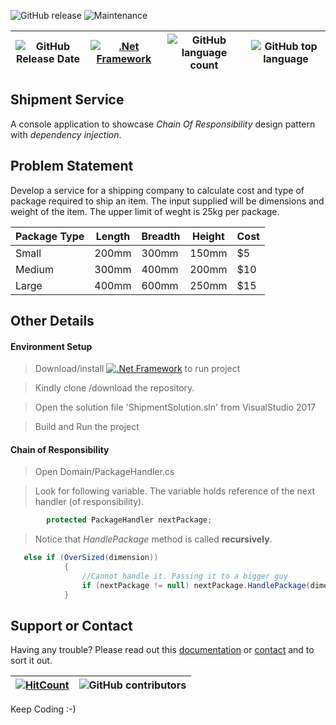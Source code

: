  
![GitHub release](https://img.shields.io/github/release/singhrahulnet/lms.api.svg?style=for-the-badge) ![Maintenance](https://img.shields.io/maintenance/yes/2018.svg?style=for-the-badge)

![GitHub Release Date](https://img.shields.io/github/release-date/singhrahulnet/lms.api.svg?style=plastic) |[![.Net Framework](https://img.shields.io/badge/DotNet-Framework_2.1-blue.svg?style=plastic)](https://www.microsoft.com/net/download/dotnet-core/2.1) | ![GitHub language count](https://img.shields.io/github/languages/count/singhrahulnet/lms.api.svg?style=plastic)| ![GitHub top language](https://img.shields.io/github/languages/top/singhrahulnet/lms.api.svg) 
| ---        | ---      | ---       | --- |
## Shipment Service 
A console application to showcase *Chain Of Responsibility* design pattern with *dependency injection*.

## Problem Statement
Develop a service for a shipping company to calculate cost and type of package required to ship an item. The input supplied will be dimensions and weight of the item. The upper limit of weght is 25kg per package.

| Package Type| Length | Breadth | Height | Cost
| --- | --- | --- | --- | --- |
| Small| 200mm | 300mm | 150mm | $5 
| Medium| 300mm | 400mm | 200mm | $10
| Large| 400mm | 600mm | 250mm | $15 



## Other Details

#### Environment Setup

> Download/install [![.Net Framework](https://img.shields.io/badge/DotNet-Framework_2.1-blue.svg?style=plastic)](https://www.microsoft.com/net/download/dotnet-core/2.1) to run project   
 

>   Kindly clone /download the repository.

>   Open the solution file 'ShipmentSolution.sln' from VisualStudio 2017

>   Build and Run the project


#### Chain of Responsibility
> Open Domain/PackageHandler.cs

> Look for following variable. The variable holds reference of the next handler (of responsibility).

```csharp
        protected PackageHandler nextPackage;
```
> Notice that *HandlePackage* method is called **recursively**.
```csharp
   else if (OverSized(dimension))
            {
                //Cannot handle it. Passing it to a bigger guy
                if (nextPackage != null) nextPackage.HandlePackage(dimension, ref result);
            }
```

## Support or Contact

Having any trouble? Please read out this [documentation](https://github.com/singhrahulnet/ChainOfResponsibility/blob/master/README.md) or [contact](mailto:singh.rahul.net@gmail.com) and to sort it out.

 [![HitCount](http://hits.dwyl.io/singhrahulnet/ChainOfResponsibility/projects/1.svg)](http://hits.dwyl.io/singhrahulnet/ChainOfResponsibility/projects/1) | ![GitHub contributors](https://img.shields.io/github/contributors/singhrahulnet/ChainOfResponsibility.svg?style=plastic)|
 | --- | --- |
 
Keep Coding :-) 

